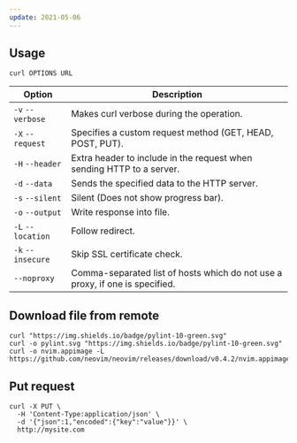 ```yaml
---
update: 2021-05-06
---
```


## Usage

```shell
curl OPTIONS URL
```

| Option | Description |
| --- | --- |
| `-v` `--verbose` | Makes curl verbose during the operation. |
| `-X` `--request` | Specifies a custom request method (GET, HEAD, POST, PUT). |
| `-H` `--header` | Extra header to include in the request when sending HTTP to a server. |
| `-d` `--data` | Sends the specified data to the HTTP server. |
| `-s` `--silent` | Silent (Does not show progress bar). |
| `-o` `--output` | Write response into file. |
| `-L` `--location` | Follow redirect. |
| `-k` `--insecure` | Skip SSL certificate check. |
| `--noproxy` | Comma-separated list of hosts which do not use a proxy, if one is specified. |

## Download file from remote

```shell
curl "https://img.shields.io/badge/pylint-10-green.svg"
curl -o pylint.svg "https://img.shields.io/badge/pylint-10-green.svg"
curl -o nvim.appimage -L https://github.com/neovim/neovim/releases/download/v0.4.2/nvim.appimage
```

## Put request

```shell
curl -X PUT \
  -H 'Content-Type:application/json' \
  -d '{"json":1,"encoded":{"key":"value"}}' \
  http://mysite.com
```
